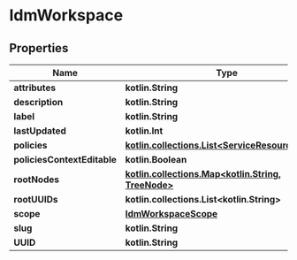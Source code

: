 
# IdmWorkspace

## Properties
| Name | Type | Description | Notes |
| ------------ | ------------- | ------------- | ------------- |
| **attributes** | **kotlin.String** |  |  [optional] |
| **description** | **kotlin.String** |  |  [optional] |
| **label** | **kotlin.String** |  |  [optional] |
| **lastUpdated** | **kotlin.Int** |  |  [optional] |
| **policies** | [**kotlin.collections.List&lt;ServiceResourcePolicy&gt;**](ServiceResourcePolicy.md) |  |  [optional] |
| **policiesContextEditable** | **kotlin.Boolean** |  |  [optional] |
| **rootNodes** | [**kotlin.collections.Map&lt;kotlin.String, TreeNode&gt;**](TreeNode.md) |  |  [optional] |
| **rootUUIDs** | **kotlin.collections.List&lt;kotlin.String&gt;** |  |  [optional] |
| **scope** | [**IdmWorkspaceScope**](IdmWorkspaceScope.md) |  |  [optional] |
| **slug** | **kotlin.String** |  |  [optional] |
| **UUID** | **kotlin.String** |  |  [optional] |
